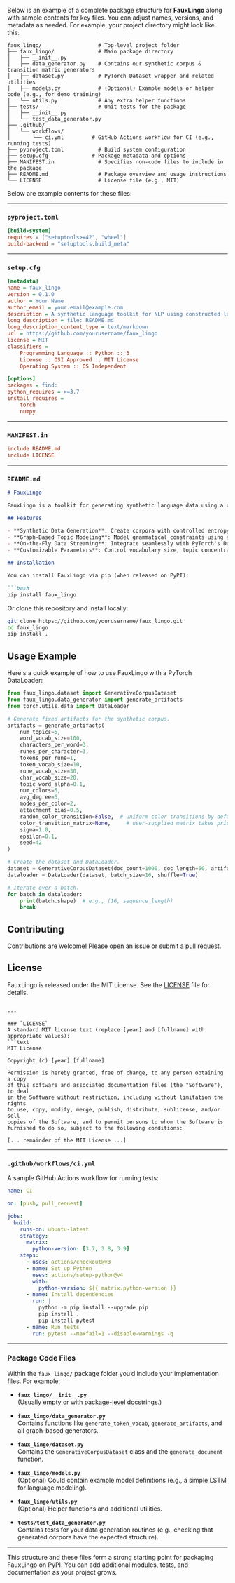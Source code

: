 Below is an example of a complete package structure for **FauxLingo** along with sample contents for key files. You can adjust names, versions, and metadata as needed. For example, your project directory might look like this:

```
faux_lingo/                  # Top-level project folder
├── faux_lingo/              # Main package directory
│   ├── __init__.py
│   ├── data_generator.py    # Contains our synthetic corpus & transition matrix generators
│   ├── dataset.py           # PyTorch Dataset wrapper and related utilities
│   ├── models.py            # (Optional) Example models or helper code (e.g., for demo training)
│   └── utils.py             # Any extra helper functions
├── tests/                   # Unit tests for the package
│   ├── __init__.py
│   └── test_data_generator.py
├── .github/
│   └── workflows/
│       └── ci.yml         # GitHub Actions workflow for CI (e.g., running tests)
├── pyproject.toml           # Build system configuration
├── setup.cfg              # Package metadata and options
├── MANIFEST.in              # Specifies non-code files to include in the package
├── README.md                # Package overview and usage instructions
└── LICENSE                  # License file (e.g., MIT)
```

Below are example contents for these files:

---

### `pyproject.toml`
```toml
[build-system]
requires = ["setuptools>=42", "wheel"]
build-backend = "setuptools.build_meta"
```

---

### `setup.cfg`
```ini
[metadata]
name = faux_lingo
version = 0.1.0
author = Your Name
author_email = your.email@example.com
description = A synthetic language toolkit for NLP using constructed language data.
long_description = file: README.md
long_description_content_type = text/markdown
url = https://github.com/yourusername/faux_lingo
license = MIT
classifiers =
    Programming Language :: Python :: 3
    License :: OSI Approved :: MIT License
    Operating System :: OS Independent

[options]
packages = find:
python_requires = >=3.7
install_requires =
    torch
    numpy
```

---

### `MANIFEST.in`
```ini
include README.md
include LICENSE
```

---

### `README.md`
```markdown
# FauxLingo

FauxLingo is a toolkit for generating synthetic language data using a constructed language framework. It simulates low-entropy, structured corpora via a graph-based topic model with color-coded (i.e. grammar-inspired) transitions, preferential attachment, and hierarchical vocabulary construction.

## Features

- **Synthetic Data Generation**: Create corpora with controlled entropy and structure.
- **Graph-Based Topic Modeling**: Model grammatical constraints using a color transition matrix.
- **On-the-Fly Data Streaming**: Integrate seamlessly with PyTorch's DataLoader for training language models.
- **Customizable Parameters**: Control vocabulary size, topic concentration, attachment biases, and more.

## Installation

You can install FauxLingo via pip (when released on PyPI):

```bash
pip install faux_lingo
```

Or clone this repository and install locally:

```bash
git clone https://github.com/yourusername/faux_lingo.git
cd faux_lingo
pip install .
```

## Usage Example

Here's a quick example of how to use FauxLingo with a PyTorch DataLoader:

```python
from faux_lingo.dataset import GenerativeCorpusDataset
from faux_lingo.data_generator import generate_artifacts
from torch.utils.data import DataLoader

# Generate fixed artifacts for the synthetic corpus.
artifacts = generate_artifacts(
    num_topics=5,
    word_vocab_size=100,
    characters_per_word=3,
    runes_per_character=3,
    tokens_per_rune=1,
    token_vocab_size=10,
    rune_vocab_size=30,
    char_vocab_size=20,
    topic_word_alpha=0.1,
    num_colors=5,
    avg_degree=5,
    modes_per_color=2,
    attachment_bias=0.5,
    random_color_transition=False,  # uniform color transitions by default
    color_transition_matrix=None,     # user-supplied matrix takes priority if provided
    sigma=1.0,
    epsilon=0.1,
    seed=42
)

# Create the dataset and DataLoader.
dataset = GenerativeCorpusDataset(doc_count=1000, doc_length=50, artifacts=artifacts, doc_topic_alpha=0.5)
dataloader = DataLoader(dataset, batch_size=16, shuffle=True)

# Iterate over a batch.
for batch in dataloader:
    print(batch.shape)  # e.g., (16, sequence_length)
    break
```

## Contributing

Contributions are welcome! Please open an issue or submit a pull request.

## License

FauxLingo is released under the MIT License. See the [LICENSE](LICENSE) file for details.
```

---

### `LICENSE`
A standard MIT license text (replace [year] and [fullname] with appropriate values):
```text
MIT License

Copyright (c) [year] [fullname]

Permission is hereby granted, free of charge, to any person obtaining a copy
of this software and associated documentation files (the "Software"), to deal
in the Software without restriction, including without limitation the rights
to use, copy, modify, merge, publish, distribute, sublicense, and/or sell
copies of the Software, and to permit persons to whom the Software is
furnished to do so, subject to the following conditions:

[... remainder of the MIT License ...]
```

---

### `.github/workflows/ci.yml`
A sample GitHub Actions workflow for running tests:
```yaml
name: CI

on: [push, pull_request]

jobs:
  build:
    runs-on: ubuntu-latest
    strategy:
      matrix:
        python-version: [3.7, 3.8, 3.9]
    steps:
      - uses: actions/checkout@v3
      - name: Set up Python
        uses: actions/setup-python@v4
        with:
          python-version: ${{ matrix.python-version }}
      - name: Install dependencies
        run: |
          python -m pip install --upgrade pip
          pip install .
          pip install pytest
      - name: Run tests
        run: pytest --maxfail=1 --disable-warnings -q
```

---

### Package Code Files

Within the `faux_lingo/` package folder you’d include your implementation files. For example:

- **`faux_lingo/__init__.py`**  
  (Usually empty or with package-level docstrings.)

- **`faux_lingo/data_generator.py`**  
  Contains functions like `generate_token_vocab`, `generate_artifacts`, and all graph-based generators.

- **`faux_lingo/dataset.py`**  
  Contains the `GenerativeCorpusDataset` class and the `generate_document` function.

- **`faux_lingo/models.py`**  
  (Optional) Could contain example model definitions (e.g., a simple LSTM for language modeling).

- **`faux_lingo/utils.py`**  
  (Optional) Helper functions and additional utilities.

- **`tests/test_data_generator.py`**  
  Contains tests for your data generation routines (e.g., checking that generated corpora have the expected structure).

---

This structure and these files form a strong starting point for packaging FauxLingo on PyPI. You can add additional modules, tests, and documentation as your project grows.
